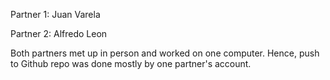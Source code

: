 Partner 1: Juan Varela

Partner 2: Alfredo Leon

Both partners met up in person and worked on one computer. Hence, push to Github repo was done mostly by one partner's account.